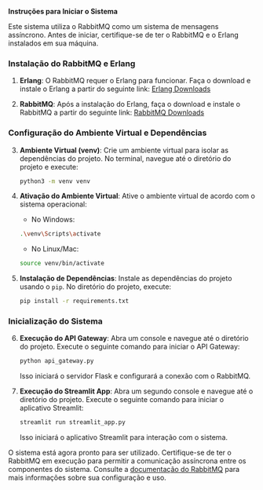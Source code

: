**Instruções para Iniciar o Sistema**

Este sistema utiliza o RabbitMQ como um sistema de mensagens assíncrono. Antes de iniciar, certifique-se de ter o RabbitMQ e o Erlang instalados em sua máquina.

### Instalação do RabbitMQ e Erlang

1. **Erlang**: O RabbitMQ requer o Erlang para funcionar. Faça o download e instale o Erlang a partir do seguinte link: [Erlang Downloads](https://www.erlang.org/downloads)

2. **RabbitMQ**: Após a instalação do Erlang, faça o download e instale o RabbitMQ a partir do seguinte link: [RabbitMQ Downloads](https://www.rabbitmq.com/download.html)

### Configuração do Ambiente Virtual e Dependências

3. **Ambiente Virtual (venv)**: Crie um ambiente virtual para isolar as dependências do projeto. No terminal, navegue até o diretório do projeto e execute:

    ```bash
    python3 -m venv venv
    ```

4. **Ativação do Ambiente Virtual**: Ative o ambiente virtual de acordo com o sistema operacional:

    - No Windows:

    ```bash
    .\venv\Scripts\activate
    ```

    - No Linux/Mac:

    ```bash
    source venv/bin/activate
    ```

5. **Instalação de Dependências**: Instale as dependências do projeto usando o `pip`. No diretório do projeto, execute:

    ```bash
    pip install -r requirements.txt
    ```

### Inicialização do Sistema

6. **Execução do API Gateway**: Abra um console e navegue até o diretório do projeto. Execute o seguinte comando para iniciar o API Gateway:

    ```bash
    python api_gateway.py
    ```

    Isso iniciará o servidor Flask e configurará a conexão com o RabbitMQ.

7. **Execução do Streamlit App**: Abra um segundo console e navegue até o diretório do projeto. Execute o seguinte comando para iniciar o aplicativo Streamlit:

    ```bash
    streamlit run streamlit_app.py
    ```

    Isso iniciará o aplicativo Streamlit para interação com o sistema.

O sistema está agora pronto para ser utilizado. Certifique-se de ter o RabbitMQ em execução para permitir a comunicação assíncrona entre os componentes do sistema. Consulte a [documentação do RabbitMQ](https://www.rabbitmq.com/documentation.html) para mais informações sobre sua configuração e uso.
